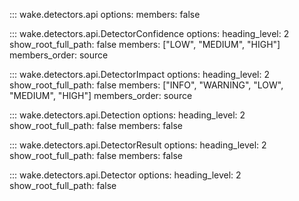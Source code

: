 ::: wake.detectors.api
    options:
        members: false

::: wake.detectors.api.DetectorConfidence
    options:
        heading_level: 2
        show_root_full_path: false
        members: ["LOW", "MEDIUM", "HIGH"]
        members_order: source

::: wake.detectors.api.DetectorImpact
    options:
        heading_level: 2
        show_root_full_path: false
        members: ["INFO", "WARNING", "LOW", "MEDIUM", "HIGH"]
        members_order: source

::: wake.detectors.api.Detection
    options:
        heading_level: 2
        show_root_full_path: false
        members: false

::: wake.detectors.api.DetectorResult
    options:
        heading_level: 2
        show_root_full_path: false
        members: false

::: wake.detectors.api.Detector
    options:
        heading_level: 2
        show_root_full_path: false
